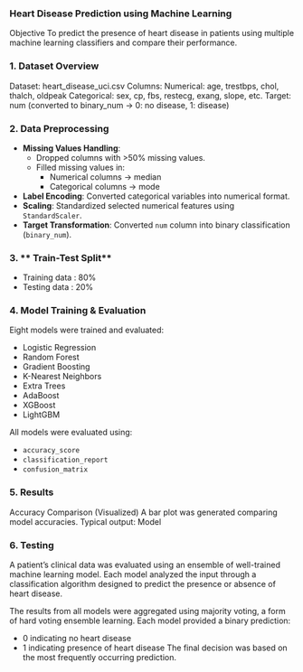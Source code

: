 ### Heart Disease Prediction using Machine Learning

Objective
To predict the presence of heart disease in patients using multiple machine learning classifiers and compare their performance.

### 1. **Dataset Overview**
Dataset: heart_disease_uci.csv
Columns:
  Numerical: age, trestbps, chol, thalch, oldpeak
  Categorical: sex, cp, fbs, restecg, exang, slope, etc.
  Target: num (converted to binary_num → 0: no disease, 1: disease)

### 2. **Data Preprocessing**

- **Missing Values Handling**:
    - Dropped columns with >50% missing values.
    - Filled missing values in:
        - Numerical columns → median
        - Categorical columns → mode
- **Label Encoding**: Converted categorical variables into numerical format.
- **Scaling**: Standardized selected numerical features using `StandardScaler`.
- **Target Transformation**: Converted `num` column into binary classification (`binary_num`).

### 3. ** Train-Test Split**
- Training data : 80%
- Testing data  : 20%


 ### 4. **Model Training & Evaluation**

Eight models were trained and evaluated:
- Logistic Regression
- Random Forest
- Gradient Boosting
- K-Nearest Neighbors
- Extra Trees
- AdaBoost
- XGBoost
- LightGBM

  
All models were evaluated using:
- `accuracy_score`
- `classification_report`
- `confusion_matrix`


### 5. **Results**
Accuracy Comparison (Visualized)
A bar plot was generated comparing model accuracies. Typical output:
Model

### 6. **Testing**
A patient’s clinical data was evaluated using an ensemble of well-trained machine learning model. 
Each model analyzed the input through a classification algorithm designed to predict the presence or absence of heart disease.

The results from all models were aggregated using majority voting, a form of hard voting ensemble learning.
Each model provided a binary prediction:
- 0 indicating no heart disease
- 1 indicating presence of heart disease
The final decision was based on the most frequently occurring prediction.
